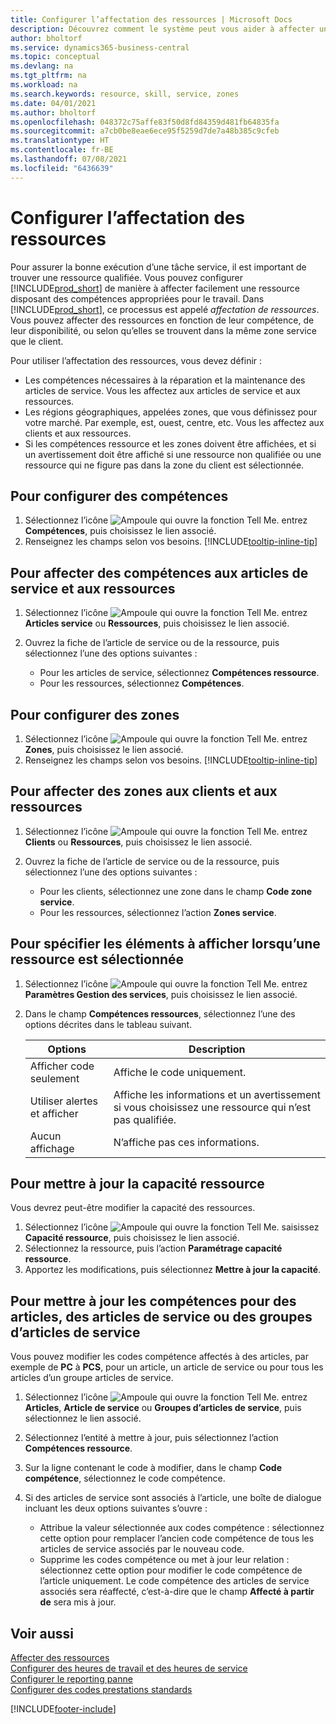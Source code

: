 ```yaml
---
title: Configurer l’affectation des ressources | Microsoft Docs
description: Découvrez comment le système peut vous aider à affecter une personne dotée des compétences requises à la fourniture d’un service.
author: bholtorf
ms.service: dynamics365-business-central
ms.topic: conceptual
ms.devlang: na
ms.tgt_pltfrm: na
ms.workload: na
ms.search.keywords: resource, skill, service, zones
ms.date: 04/01/2021
ms.author: bholtorf
ms.openlocfilehash: 048372c75affe83f50d8fd84359d481fb64835fa
ms.sourcegitcommit: a7cb0be8eae6ece95f5259d7de7a48b385c9cfeb
ms.translationtype: HT
ms.contentlocale: fr-BE
ms.lasthandoff: 07/08/2021
ms.locfileid: "6436639"
---
```

# <a name="set-up-resource-allocation"></a>Configurer l’affectation des ressources
Pour assurer la bonne exécution d’une tâche service, il est important de trouver une ressource qualifiée. Vous pouvez configurer [!INCLUDE[prod_short](includes/prod_short.md)] de manière à affecter facilement une ressource disposant des compétences appropriées pour le travail. Dans [!INCLUDE[prod_short](includes/prod_short.md)], ce processus est appelé _affectation de ressources_. Vous pouvez affecter des ressources en fonction de leur compétence, de leur disponibilité, ou selon qu’elles se trouvent dans la même zone service que le client. 

Pour utiliser l’affectation des ressources, vous devez définir :  
  
* Les compétences nécessaires à la réparation et la maintenance des articles de service. Vous les affectez aux articles de service et aux ressources.  
* Les régions géographiques, appelées zones, que vous définissez pour votre marché. Par exemple, est, ouest, centre, etc. Vous les affectez aux clients et aux ressources.  
* Si les compétences ressource et les zones doivent être affichées, et si un avertissement doit être affiché si une ressource non qualifiée ou une ressource qui ne figure pas dans la zone du client est sélectionnée.  

## <a name="to-set-up-skills"></a>Pour configurer des compétences
1. Sélectionnez l’icône ![Ampoule qui ouvre la fonction Tell Me.](media/ui-search/search_small.png "Dites-moi ce que vous voulez faire") entrez **Compétences**, puis choisissez le lien associé.  
2. Renseignez les champs selon vos besoins. [!INCLUDE[tooltip-inline-tip](includes/tooltip-inline-tip_md.md)]  

## <a name="to-assign-skills-to-service-items-and-resources"></a>Pour affecter des compétences aux articles de service et aux ressources
1. Sélectionnez l’icône ![Ampoule qui ouvre la fonction Tell Me.](media/ui-search/search_small.png "Dites-moi ce que vous voulez faire") entrez **Articles service** ou **Ressources**, puis choisissez le lien associé.  
2. Ouvrez la fiche de l’article de service ou de la ressource, puis sélectionnez l’une des options suivantes :  
  
    * Pour les articles de service, sélectionnez **Compétences ressource**.  
    * Pour les ressources, sélectionnez **Compétences**.  

## <a name="to-set-up-zones"></a>Pour configurer des zones
1. Sélectionnez l’icône ![Ampoule qui ouvre la fonction Tell Me.](media/ui-search/search_small.png "Dites-moi ce que vous voulez faire") entrez **Zones**, puis choisissez le lien associé.  
2. Renseignez les champs selon vos besoins. [!INCLUDE[tooltip-inline-tip](includes/tooltip-inline-tip_md.md)]  

## <a name="to-assign-zones-to-customers-and-resources"></a>Pour affecter des zones aux clients et aux ressources 
1. Sélectionnez l’icône ![Ampoule qui ouvre la fonction Tell Me.](media/ui-search/search_small.png "Dites-moi ce que vous voulez faire") entrez **Clients** ou **Ressources**, puis choisissez le lien associé.  
2. Ouvrez la fiche de l’article de service ou de la ressource, puis sélectionnez l’une des options suivantes :  
  
    * Pour les clients, sélectionnez une zone dans le champ **Code zone service**.  
    * Pour les ressources, sélectionnez l’action **Zones service**.  

## <a name="to-specify-what-to-show-when-a-resource-is-chosen"></a>Pour spécifier les éléments à afficher lorsqu’une ressource est sélectionnée
1. Sélectionnez l’icône ![Ampoule qui ouvre la fonction Tell Me.](media/ui-search/search_small.png "Dites-moi ce que vous voulez faire") entrez **Paramètres Gestion des services**, puis choisissez le lien associé. 
2. Dans le champ **Compétences ressources**, sélectionnez l’une des options décrites dans le tableau suivant.  
  
    |**Options**|**Description**|  
    |------------|-------------|  
    |Afficher code seulement | Affiche le code uniquement.|  
    |Utiliser alertes et afficher | Affiche les informations et un avertissement si vous choisissez une ressource qui n’est pas qualifiée.|  
    |Aucun affichage | N’affiche pas ces informations.|  

## <a name="to-update-resource-capacity"></a>Pour mettre à jour la capacité ressource  
Vous devrez peut-être modifier la capacité des ressources.  
  
1. Sélectionnez l’icône ![Ampoule qui ouvre la fonction Tell Me.](media/ui-search/search_small.png "Dites-moi ce que vous voulez faire") saisissez **Capacité ressource**, puis choisissez le lien associé.  
2. Sélectionnez la ressource, puis l’action **Paramétrage capacité ressource**.  
3. Apportez les modifications, puis sélectionnez **Mettre à jour la capacité**.  

## <a name="to-update-skills-for-items-service-items-or-service-item-groups"></a>Pour mettre à jour les compétences pour des articles, des articles de service ou des groupes d’articles de service
Vous pouvez modifier les codes compétence affectés à des articles, par exemple de **PC** à **PCS**, pour un article, un article de service ou pour tous les articles d’un groupe articles de service.  
  
1. Sélectionnez l’icône ![Ampoule qui ouvre la fonction Tell Me.](media/ui-search/search_small.png "Dites-moi ce que vous voulez faire") entrez **Articles**, **Article de service** ou **Groupes d’articles de service**, puis sélectionnez le lien associé.  
2. Sélectionnez l’entité à mettre à jour, puis sélectionnez l’action **Compétences ressource**.  
3. Sur la ligne contenant le code à modifier, dans le champ **Code compétence**, sélectionnez le code compétence.  
4.  Si des articles de service sont associés à l’article, une boîte de dialogue incluant les deux options suivantes s’ouvre :  
  
    * Attribue la valeur sélectionnée aux codes compétence : sélectionnez cette option pour remplacer l’ancien code compétence de tous les articles de service associés par le nouveau code.  
    * Supprime les codes compétence ou met à jour leur relation : sélectionnez cette option pour modifier le code compétence de l’article uniquement. Le code compétence des articles de service associés sera réaffecté, c’est-à-dire que le champ **Affecté à partir de** sera mis à jour.  
  
## <a name="see-also"></a>Voir aussi
[Affecter des ressources](service-how-to-allocate-resources.md)  
[Configurer des heures de travail et des heures de service](service-how-setup-work-service-hours.md)  
[Configurer le reporting panne](service-how-setup-fault-reporting.md)  
[Configurer des codes prestations standards](service-how-setup-service-coding.md)  
 



[!INCLUDE[footer-include](includes/footer-banner.md)]